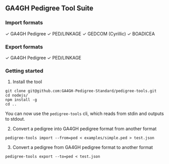 ## GA4GH Pedigree Tool Suite


### Import formats

✓ GA4GH Pedigree
✓ PED/LINKAGE
✓ GEDCOM (Cyrillic)
✓ BOADICEA

### Export formats

✓ GA4GH Pedigree
✓ PED/LINKAGE

### Getting started

1. Install the tool
```
git clone git@github.com:GA4GH-Pedigree-Standard/pedigree-tools.git
cd nodejs/
npm install -g
cd ..
```

You can now use the `pedigree-tools` cli, which reads from stdin and outputs to stdout.


2. Convert a pedigree into GA4GH pedigree format from another format
```
pedigree-tools import --from=ped < examples/simple.ped > test.json
```

3. Convert a pedigree from GA4GH pedigree format to another format
```
pedigree-tools export --to=ped < test.json
```
